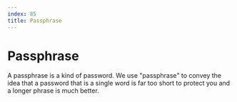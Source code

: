 ```yaml
---
index: 85
title: Passphrase
---
```

# Passphrase

A passphrase is a kind of password. We use "passphrase" to convey the idea that a password that is a single word is far too short to protect you and a longer phrase is much better.
